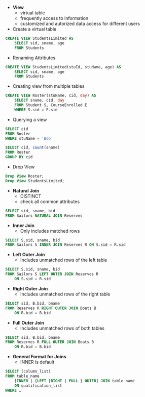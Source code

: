 - **View**
	- virtual table
	- frequently access to information
	- customized and autorized data access for different users
- Create a virtual table
```sql
CREATE VIEW StudentsLimited AS 
	SELECT sid, sname, age 
	FROM Students
```
- Renaming Attributes
```sql
CREATE VIEW StudentsLimited(stuId, stuName, age) AS 
	SELECT sid, sname, age 
	FROM Students
```
- Creating view from multiple tables
```sql
CREATE VIEW Roster(stuName, cid, day) AS 
	SELECT sname, cid, day 
	FROM Student S, CourseEnrolled E 
	WHERE S.sid = E.sid
```
- Querying a view
```sql
SELECT cid 
FROM Roster 
WHERE stuName = 'Bob'
```
```sql
SELECT cid, count(sname) 
FROM Roster 
GROUP BY cid
```
- Drop View
```sql
Drop View Roster;
Drop View StudentsLimited;
```

- **Natural Join**
	- DISTINCT
	- check all common attributes
```sql
SELECT sid, sname, bid 
FROM Sailors NATURAL JOIN Reserves
```
- **Inner Join**
	- Only includes matched rows
```sql
SELECT S.sid, sname, bid 
FROM Sailors S INNER JOIN Reserves R ON S.sid = R.sid
```
- **Left Outer Join**
	- Includes unmatched rows of the left table
```sql
SELECT S.sid, sname, bid 
FROM Sailors S LEFT OUTER JOIN Reserves R 
	ON S.sid = R.sid
```
- **Right Outer Join**
	- Includes unmatched rows of the right table
```sql
SELECT sid, B.bid, bname 
FROM Reserves R RIGHT OUTER JOIN Boats B 
	ON R.bid = B.bid
```
- **Full Outer Join**
	- Includes unmatched rows of both tables
```sql
SELECT sid, B.bid, bname 
FROM Reserves R FULL OUTER JOIN Boats B 
	ON R.bid = B.bid
```
- **General Format for Joins**
	- INNER is default
```sql
SELECT (column_list) 
FROM table_name 
	[INNER | {LEFT |RIGHT | FULL } OUTER] JOIN table_name 
	ON qualification_list 
WHERE …
```
